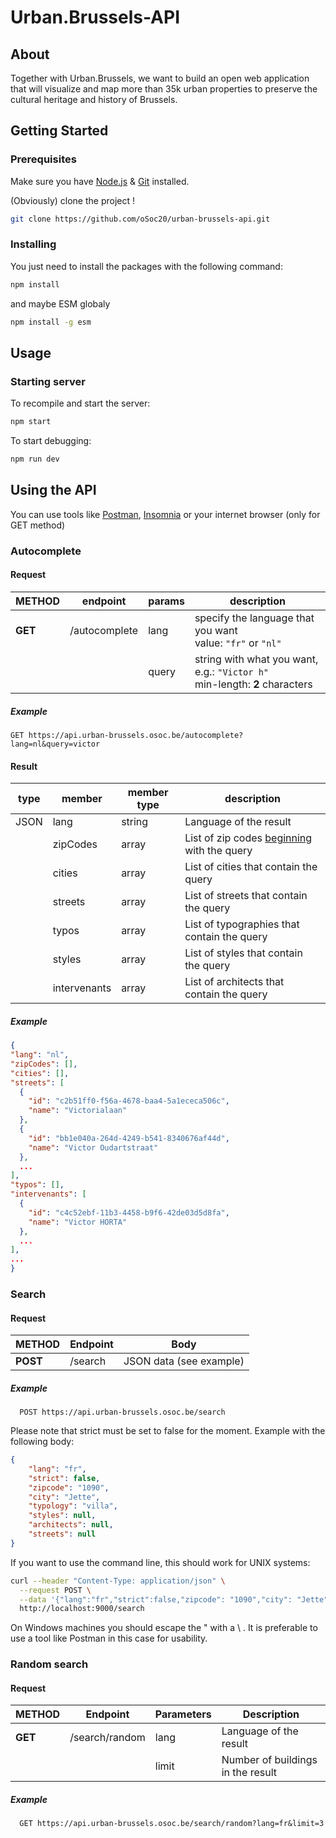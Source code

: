 # Urban.Brussels-API

## About

Together with Urban.Brussels, we want to build an open web application that will visualize and map more than 35k urban properties to preserve the cultural heritage and history of Brussels. 

## Getting Started

### Prerequisites

Make sure you have [Node.js](https://nodejs.org/) & [Git](https://git-scm.com/) installed.

(Obviously) clone the project !
```sh
git clone https://github.com/oSoc20/urban-brussels-api.git
```


### Installing

You just need to install the packages with the following command:
```sh
npm install
```

and maybe ESM globaly
```sh
npm install -g esm
```

## Usage

### Starting server

To recompile and start the server:
```sh
npm start
```

To start debugging:
```sh
npm run dev
```

## Using the API

You can use tools like [Postman](https://www.postman.com/), [Insomnia](https://insomnia.rest/) or your internet browser (only for GET method)

  ### Autocomplete

  #### Request

  | METHOD | endpoint | params | description |
  |--------|----------|--------|-------------|
  | **GET** | /autocomplete | lang  | specify the language that you want<br />value: `"fr"` or `"nl"` |
  |         |               | query | string with what you want, e.g.: `"Victor h"` <br /> min-length: **2** characters|

  ##### Example
  ```http request
  GET https://api.urban-brussels.osoc.be/autocomplete?lang=nl&query=victor
  ```

  #### Result

  | type | member | member type | description |
  |------|--------|-------------|-------------|
  | JSON | lang   | string      | Language of the result |
  |      | zipCodes | array     | List of zip codes <u>beginning</u> with the query |
  |      | cities | array       | List of cities that contain the query |
  |      | streets| array       | List of streets that contain the query |
  |      | typos  | array       | List of typographies that contain the query |
  |      | styles | array       | List of styles that contain the query |
  |      | intervenants | array | List of architects that contain the query |


  ##### Example
  ```json
  {
  "lang": "nl",
  "zipCodes": [],
  "cities": [],
  "streets": [
    {
      "id": "c2b51ff0-f56a-4678-baa4-5a1ececa506c",
      "name": "Victorialaan"
    },
    {
      "id": "bb1e040a-264d-4249-b541-8340676af44d",
      "name": "Victor Oudartstraat"
    },
    ...
  ],
  "typos": [],
  "intervenants": [
    {
      "id": "c4c52ebf-11b3-4458-b9f6-42de03d5d8fa",
      "name": "Victor HORTA"
    },
    ...
  ],
  ...
}
  ```

  ### Search
  
  #### Request
  
  | METHOD | Endpoint | Body |
  |--------|----------|--------|
  | **POST** | /search | JSON data (see example)  |

  ##### Example
  ```http request
    POST https://api.urban-brussels.osoc.be/search
  ``` 
  
  Please note that strict must be set to false for the moment. Example with the following body:
  ```json
  {
      "lang": "fr",
      "strict": false,
      "zipcode": "1090",
      "city": "Jette",
      "typology": "villa",
      "styles": null,
      "architects": null,
      "streets": null
  }
  ```
  
  If you want to use the command line, this should work for UNIX systems:
  ```bash
  curl --header "Content-Type: application/json" \
    --request POST \
    --data '{"lang":"fr","strict":false,"zipcode": "1090","city": "Jette","typology": "villa","styles": null,"architects": null,"streets": null}' \
    http://localhost:9000/search
  ```
  On Windows machines you should escape the " with a \ . It is preferable to use a tool like Postman in this case for usability.
  
  ### Random search
    
  #### Request
    
  |  METHOD |     Endpoint    | Parameters | Description |
  |---------|-----------------|------------|-------------|
  | **GET** | /search/random  |    lang    | Language of the result |
  |         |                 |    limit   | Number of buildings in the result|
  
  ##### Example
  ```http request
    GET https://api.urban-brussels.osoc.be/search/random?lang=fr&limit=3
  ``` 